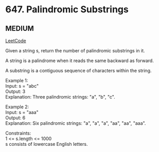 # 647. Palindromic Substrings

## MEDIUM

[LeetCode](https://leetcode.cn/problems/palindromic-substrings/)

Given a string s, return the number of palindromic substrings in it.

A string is a palindrome when it reads the same backward as forward.

A substring is a contiguous sequence of characters within the string.


Example 1:\
Input: s = "abc"\
Output: 3\
Explanation: Three palindromic strings: "a", "b", "c".

Example 2:\
Input: s = "aaa"\
Output: 6\
Explanation: Six palindromic strings: "a", "a", "a", "aa", "aa", "aaa".
 

Constraints:\
1 <= s.length <= 1000\
s consists of lowercase English letters.
